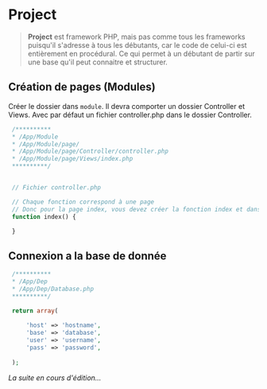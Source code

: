 # Project
> **Project** est framework PHP, mais pas comme tous les frameworks puisqu'il s'adresse à tous les débutants, car le code de celui-ci est entièrement en procédural. Ce qui permet à un débutant de partir sur une base qu'il peut connaitre et structurer. 

## Création de pages (Modules)

Créer le dossier dans ``module``. Il devra comporter un dossier Controller et Views. Avec par défaut un fichier controller.php dans le dossier Controller.

```php
 /**********
 * /App/Module
 * /App/Module/page/
 * /App/Module/page/Controller/controller.php
 * /App/Module/page/Views/index.php
 **********/


 // Fichier controller.php

 // Chaque fonction correspond à une page 
 // Donc pour la page index, vous devez créer la fonction index et dans le dossier Views,  le fichier index.php
 function index() {

 }
```

## Connexion a la base de donnée

```php
 /**********
 * /App/Dep
 * /App/Dep/Database.php
 **********/

 return array(
 
 	 'host' => 'hostname',
 	 'base' => 'database',
 	 'user' => 'username',
 	 'pass' => 'password',
 
 );
```

*La suite en cours d'édition...*